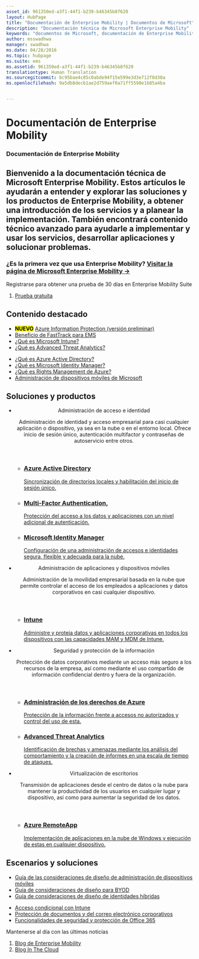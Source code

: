 ```yaml
---
asset_id: 961350ed-a3f1-44f1-b239-b46345b8f620
layout: HubPage
title: "Documentación de Enterprise Mobility | Documentos de Microsoft"
description: "Documentación técnica de Microsoft Enterprise Mobility"
keywords: "documentos de Microsoft, documentación de Enterprise Mobility, obtener información de Enterprise Mobility, guía de Enterprise Mobility, documentación técnica de Enterprise Mobility"
author: msswadhwa
manager: swadhwa
ms.date: 04/28/2016
ms.topic: hubpage
ms.suite: ems
ms.assetid: 961350ed-a3f1-44f1-b239-b46345b8f620
translationtype: Human Translation
ms.sourcegitcommit: bc95bae4c85c0abde94f15e599e3d3e712f0d30a
ms.openlocfilehash: 9a5db8decb1ae2d759aef0a71ff5598e1b85a4ba


---
```

# Documentación de Enterprise Mobility
<article id="main">
    <section id="hero-content" class="graph">
        <h1>Documentación de Enterprise Mobility</h1>
        <h2>Bienvenido a la documentación técnica de Microsoft Enterprise Mobility. Estos artículos le ayudarán a entender y explorar las soluciones y los productos de Enterprise Mobility, a obtener una introducción de los servicios y a planear la implementación. También encontrará contenido técnico avanzado para ayudarle a implementar y usar los servicios, desarrollar aplicaciones y solucionar problemas.</h2>
        <h3>¿Es la primera vez que usa Enterprise Mobility? <a href="http://go.microsoft.com/fwlink/?LinkId=816837" target="_blank">Visitar la página de Microsoft Enterprise Mobility &rarr;</a></h3>
    </section>
    <aside class="alert section-border">
        <p>Registrarse para obtener una prueba de 30 días en Enterprise Mobility Suite</p>
        <ol class="action-list">
        <li><a href="http://go.microsoft.com/fwlink/?LinkId=816834" target="_blank" class="button-bordered button-translucent">Prueba gratuita</a></li>
        </ol>
    </aside>
    <section id="featured" class="container">
        <h2 class="section-heading"><span class="icon icon-lightbulb-checked"></span> Contenido destacado</h2>
        <div class="features row">
            <ul class="column-half">
                <li><mark><b>NUEVO</b></mark> <a href="./information-protection/what-is-information-protection.md">Azure Information Protection (versión preliminar)</a></li>
                <li><a href="/enterprise-mobility/solutions/fasttrack-center-benefit-for-enterprise-mobility-suite-ems">Beneficio de FastTrack para EMS</a></li>
                <li><a href="/intune/understand-explore/introduction-to-microsoft-intune">¿Qué es Microsoft Intune?</a></li>
                <li><a href="/advanced-threat-analytics/understand-explore/what-is-ata">¿Qué es Advanced Threat Analytics?</a></li>
            </ul>
            <ul class="column-half">
                <li><a href="/active-directory/active-directory-whatis">¿Qué es Azure Active Directory?</a></li>
                <li><a href="/microsoft-identity-manager/understand-explore/microsoft-identity-manager-2016">¿Qué es Microsoft Identity Manager?</a></li>
                <li><a href="/rights-management/understand-explore/what-is-azure-rms">¿Qué es Rights Management de Azure?</a></li>
                <li><a href="https://www.microsoft.com/itshowcase/Article/Content/588/Mobile-device-management-at-Microsoft" target="_blank">Administración de dispositivos móviles de Microsoft</a></li>
            </ul>
        </div>
    </section>
    <div id="journeys">
        <section class="container">
            <h2 class="section-heading"><span class="icon icon-inheritance"></span> Soluciones y productos</h2>
            <ul class="journeys-list">
                <li class="journey-step">
                    <header class="journey-step-header row">
                            <div class="title column-third">
                                <span class="icon icon-connect"></span>
                                <p>Administración de acceso e identidad</p>
                            </div>
                            <p class="description column-two-thirds">Administración de identidad y acceso empresarial para casi cualquier aplicación o dispositivo, ya sea en la nube o en el entorno local. Ofrece inicio de sesión único, autenticación multifactor y contraseñas de autoservicio entre otros.
                            </p>
                    </header>
                    <section class="journey-step-elements content">
                        <ul class="row">
                            <li class="column column-third">
                                <a href="/active-directory/">
                                <h3>Azure Active Directory</h3>
                                <p>Sincronización de directorios locales y habilitación del inicio de sesión único.</p>
                                </a>
                            </li>
                            <li class="column column-third">
                                <a href="/multi-factor-authentication/">
                                <h3>Multi-Factor Authentication,</h3>
                                <p>Protección del acceso a los datos y aplicaciones con un nivel adicional de autenticación.</p>
                                </a>
                            </li>
                            <li class="column column-third">
                                <a href="/microsoft-identity-manager/">
                                <h3>Microsoft Identity Manager</h3>
                                <p>Configuración de una administración de accesos e identidades segura, flexible y adecuada para la nube.</p>
                                </a>
                            </li>
                        </ul>
                    </section>
                </li>
                <li class="journey-step">
                    <header class="journey-step-header row">
                            <div class="title column-third">
                                <span class="icon icon-mobile"></span>
                                <p>Administración de aplicaciones y dispositivos móviles</p>
                            </div>
                            <p class="description column-two-thirds">Administración de la movilidad empresarial basada en la nube que permite controlar el acceso de los empleados a aplicaciones y datos corporativos en casi cualquier dispositivo.
                            </p>
                    </header>
                    <section class="journey-step-elements content">
                        <ul class="row">
                            <li class="column column-third">
                                <a href="/intune/">
                                <h3>Intune</h3>
                                <p>Administre y proteja datos y aplicaciones corporativas en todos los dispositivos con las capacidades MAM y MDM de Intune.</p>
                                </a>
                            </li>
                        </ul>
                    </section>
                </li>
                <li class="journey-step">
                    <header class="journey-step-header row">
                            <div class="title column-third">
                                <span class="icon icon-shield"></span>
                                <p>Seguridad y protección de la información</p>
                            </div>
                            <p class="description column-two-thirds">Protección de datos corporativos mediante un acceso más seguro a los recursos de la empresa, así como mediante el uso compartido de información confidencial dentro y fuera de la organización.
                            </p>
                    </header>
                    <section class="journey-step-elements content">
                        <ul class="row">
                            <li class="column column-third">
                                <a href="/rights-management/">
                                <h3>Administración de los derechos de Azure</h3>
                                <p>Protección de la información frente a accesos no autorizados y control del uso de esta.</p>
                                </a>
                            </li>
                            <li class="column column-third">
                                <a href="/advanced-threat-analytics/">
                                <h3>Advanced Threat Analytics</h3>
                                <p>Identificación de brechas y amenazas mediante los análisis del comportamiento y la creación de informes en una escala de tiempo de ataques.</p>
                                </a>
                            </li>
                        </ul>
                    </section>
                </li>
                <li class="journey-step">
                    <header class="journey-step-header row">
                        <div class="title column-third">
                        <span class="icon icon-desktops"></span>
                        <p>Virtualización de escritorios</p>
                        </div>
                        <p class="description column-two-thirds">Transmisión de aplicaciones desde el centro de datos o la nube para mantener la productividad de los usuarios en cualquier lugar y dispositivo, así como para aumentar la seguridad de los datos.
                        </p>
                    </header>
                    <section class="journey-step-elements content">
                        <ul class="row">
                        <li class="column column-third">
                            <a href="/remoteapp/">
                            <h3>Azure RemoteApp</h3>
                            <p>Implementación de aplicaciones en la nube de Windows y ejecución de estas en cualquier dispositivo.</p>
                            </a>
                        </li>
                        </ul>
                    </section>
                </li>
            </ul>
        </section>
    </div>
    <div class="section-border">
        <section class="resources container">
            <h2 class="section-heading"><span class="icon icon-note"></span> Escenarios y soluciones</h2>
            <div class="resource-list row">
                <ul class="column-half">
                    <li><a href="/enterprise-mobility/solutions/mdm-design-considerations-guide">Guía de las consideraciones de diseño de administración de dispositivos móviles</a></li>
                    <li><a href="/enterprise-mobility/solutions/byod-design-considerations-guide">Guía de consideraciones de diseño para BYOD</a></li>
                    <li><a href="/active-directory/active-directory-hybrid-identity-design-considerations-overview">Guía de consideraciones de diseño de identidades híbridas</a></li>
                </ul>
                <ul class="column-half">
                    <li><a href="/enterprise-mobility/solutions/conditional-access-intune">Acceso condicional con Intune</a></li>
                    <li><a href="/enterprise-mobility/solutions/architecture-guidance-for-protecting-company-email-and-documents">Protección de documentos y del correo electrónico corporativos</a></li>
                    <li><a href="https://support.office.com/en-us/article/Plan-for-Office-365-security-and-information-protection-capabilities-3d4ac4a1-3920-4ff9-918f-011f3ce60408?ui=en-US&rs=en-US&ad=US">Funcionalidades de seguridad y protección de Office 365</a></li>
                </ul>
            </div>
        </section>
    </div>
    <aside class="alert alert-social">
        <p>Mantenerse al día con las últimas noticias</p>
        <ol class="action-list">
            <li><a href="https://blogs.technet.microsoft.com/enterprisemobility/" target="_blank" class="button-bordered button-translucent">Blog de Enterprise Mobility</a></li>
            <li><a href="https://blogs.technet.microsoft.com/in_the_cloud/" target="_blank" class="button-bordered button-translucent">Blog In The Cloud</a></li>
        </ol>
    </aside>
</article>



<!--HONumber=Jul16_HO3-->


